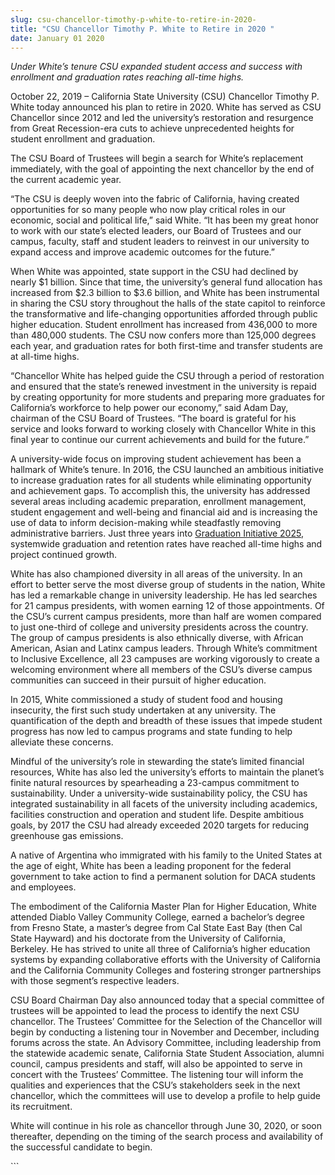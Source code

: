 ```yaml
---
slug: csu-chancellor-timothy-p-white-to-retire-in-2020-
title: "CSU Chancellor Timothy P. White to Retire in 2020 "
date: January 01 2020
---
```


 
<p>
  <i
    >Under White’s tenure CSU expanded student access and success with
    enrollment and graduation rates reaching all-time highs.</i
  >
</p>
<p>
  October 22, 2019 – California State University (CSU) Chancellor Timothy P.
  White today announced his plan to retire in 2020. White has served as CSU
  Chancellor since 2012 and led the university’s restoration and resurgence from
  Great Recession-era cuts to achieve unprecedented heights for student
  enrollment and graduation.
</p>
<p>
  The CSU Board of Trustees will begin a search for White’s replacement
  immediately, with the goal of appointing the next chancellor by the end of the
  current academic year.
</p>
<p>
  “The CSU is deeply woven into the fabric of California, having created
  opportunities for so many people who now play critical roles in our economic,
  social and political life,” said White. “It has been my great honor to work
  with our state’s elected leaders, our Board of Trustees and our campus,
  faculty, staff and student leaders to reinvest in our university to expand
  access and improve academic outcomes for the future.”
</p>
<p>
  When White was appointed, state support in the CSU had declined by nearly $1
  billion. Since that time, the university’s general fund allocation has
  increased from $2.3 billion to $3.6 billion, and White has been instrumental
  in sharing the CSU story throughout the halls of the state capitol to
  reinforce the transformative and life-changing opportunities afforded through
  public higher education. Student enrollment has increased from 436,000 to more
  than 480,000 students. The CSU now confers more than 125,000 degrees each
  year, and graduation rates for both first-time and transfer students are at
  all-time highs.
</p>
<p>
  “Chancellor White has helped guide the CSU through a period of restoration and
  ensured that the state’s renewed investment in the university is repaid by
  creating opportunity for more students and preparing more graduates for
  California’s workforce to help power our economy,” said Adam Day, chairman of
  the CSU Board of Trustees. “The board is grateful for his service and looks
  forward to working closely with Chancellor White in this final year to
  continue our current achievements and build for the future.”
</p>
<p>
  A university-wide focus on improving student achievement has been a hallmark
  of White’s tenure. In 2016, the CSU launched an ambitious initiative to
  increase graduation rates for all students while eliminating opportunity and
  achievement gaps. To accomplish this, the university has addressed several
  areas including academic preparation, enrollment management, student
  engagement and well-being and financial aid and is increasing the use of data
  to inform decision-making while steadfastly removing administrative barriers.
  Just three years into
  <a
    href="https://www2.calstate.edu/csu-system/why-the-csu-matters/graduation-initiative-2025/Pages/default.aspx"
    target="_blank"
    data-saferedirecturl="https://www.google.com/url?q=https://www2.calstate.edu/csu-system/why-the-csu-matters/graduation-initiative-2025/Pages/default.aspx&amp;source=gmail&amp;ust=1571850083645000&amp;usg=AFQjCNHpTZ3djadQwbshTSUCy7PCYD2g6w"
    >Graduation Initiative 2025</a
  >, systemwide graduation and retention rates have reached all-time highs and
  project continued growth.
</p>
<p>
  White has also championed diversity in all areas of the university. In an
  effort to better serve the most diverse group of students in the nation, White
  has led a remarkable change in university leadership. He has led searches for
  21 campus presidents, with women earning 12 of those appointments. Of the
  CSU’s current campus presidents, more than half are women compared to just
  one-third of college and university presidents across the country. The group
  of campus presidents is also ethnically diverse, with African American, Asian
  and Latinx campus leaders. Through White’s commitment to Inclusive Excellence,
  all 23 campuses are working vigorously to create a welcoming environment where
  all members of the CSU’s diverse campus communities can succeed in their
  pursuit of higher education.
</p>
<p>
  In 2015, White commissioned a study of student food and housing insecurity,
  the first such study undertaken at any university. The quantification of the
  depth and breadth of these issues that impede student progress has now led to
  campus programs and state funding to help alleviate these concerns.
</p>
<p>
  Mindful of the university’s role in stewarding the state’s limited financial
  resources, White has also led the university’s efforts to maintain the
  planet’s finite natural resources by spearheading a 23-campus commitment to
  sustainability. Under a university-wide sustainability policy, the CSU has
  integrated sustainability in all facets of the university including academics,
  facilities construction and operation and student life. Despite ambitious
  goals, by 2017 the CSU had already exceeded 2020 targets for reducing
  greenhouse gas emissions.
</p>
<p>
  A native of Argentina who immigrated with his family to the United States at
  the age of eight, White has been a leading proponent for the federal
  government to take action to find a permanent solution for DACA students and
  employees.
</p>
<p>
  The embodiment of the California Master Plan for Higher Education, White
  attended Diablo Valley Community College, earned a bachelor’s degree from
  Fresno State, a master’s degree from Cal State East Bay (then Cal State
  Hayward) and his doctorate from the University of California, Berkeley. He has
  strived to unite all three of California’s higher education systems by
  expanding collaborative efforts with the University of California and the
  California Community Colleges and fostering stronger partnerships with those
  segment’s respective leaders.
</p>
<p>
  CSU Board Chairman Day also announced today that a special committee of
  trustees will be appointed to lead the process to identify the next CSU
  chancellor. The Trustees’ Committee for the Selection of the Chancellor will
  begin by conducting a listening tour in November and December, including
  forums across the state. An Advisory Committee, including leadership from the
  statewide academic senate, California State Student Association, alumni
  council, campus presidents and staff, will also be appointed to serve in
  concert with the Trustees’ Committee. The listening tour will inform the
  qualities and experiences that the CSU’s stakeholders seek in the next
  chancellor, which the committees will use to develop a profile to help guide
  its recruitment.
</p>
<p>
  White will continue in his role as chancellor through June 30, 2020, or soon
  thereafter, depending on the timing of the search process and availability of
  the successful candidate to begin.
</p>
```
